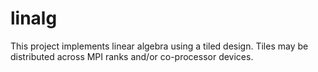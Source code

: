 # linalg

This project implements linear algebra using a tiled design.
Tiles may be distributed across MPI ranks and/or co-processor devices.

